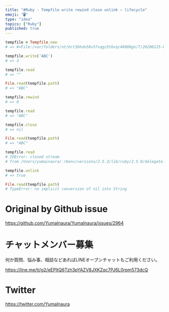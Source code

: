 ```yaml
---
title: "#Ruby - Tempfile write rewind close unlink – lifecycle"
emoji: "🖥"
type: "idea"
topics: ["Ruby"]
published: true
---
```


```rb
tempfile = Tempfile.new
# => #<File:/var/folders/nt/brt3bhdn50v57vqgz5t6xqc40000gn/T/20200125-67882-1mn35v6>

tempfile.write('ABC')
# => 3

tempfile.read
# => ""

File.read(tempfile.path)
# => "ABC"

tempfile.rewind
# => 0

tempfile.read
# => "ABC"

tempfile.close
# => nil

File.read(tempfile.path)
# => "ABC"

tempfile.read
# IOError: closed stream
# from /Users/yumainaura/.rbenv/versions/2.5.3/lib/ruby/2.5.0/delegate.rb:349:in `read'

tempfile.unlink
# => true

File.read(tempfile.path)
# TypeError: no implicit conversion of nil into String

```

# Original by Github issue

https://github.com/YumaInaura/YumaInaura/issues/2964








<!-- Update From Qiita API -->

# チャットメンバー募集


何か質問、悩み事、相談などあればLINEオープンチャットもご利用ください。

https://line.me/ti/g2/eEPltQ6Tzh3pYAZV8JXKZqc7PJ6L0rpm573dcQ





# Twitter


https://twitter.com/YumaInaura


<!-- Update From Qiita API -->


